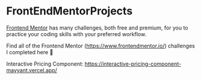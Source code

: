 # FrontEndMentorProjects

[Frontend Mentor](https://www.frontendmentor.io) has many challenges, both free and premium,
for you to practice your coding skills with your preferred workflow.

Find all of the Frontend Mentor (https://www.frontendmentor.io/) challenges I completed here 🌻

Interactive Pricing Component: https://interactive-pricing-component-mayyant.vercel.app/

